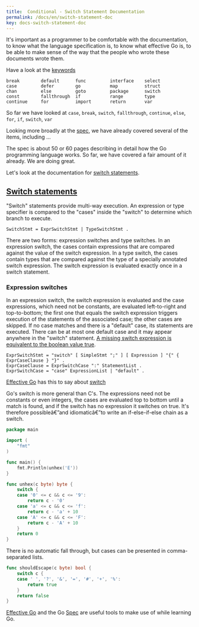 ```yaml
---
title:  Conditional - Switch Statement Documentation
permalink: /docs/en/switch-statement-doc
key: docs-switch-statement-doc
---
```



It's important as a programmer to be comfortable with the documentation, to know what the language specification is, to know what effective Go is, to be able to make sense of the way that the people who wrote these documents wrote them.

Have a look at the [keywords](https://golang.org/ref/spec#Keywords)

```
break        default      func         interface    select
case         defer        go           map          struct
chan         else         goto         package      switch
const        fallthrough  if           range        type
continue     for          import       return       var
```

So far we have looked at `case`, `break`, `switch`, `fallthrough`, `continue`, `else`, `for`, `if`, `switch`, `var`

Looking more broadly at the [spec](https://golang.org/ref/spec), we have already covered several of the items, including ...

The spec is about 50 or 60 pages describing in detail how the Go programming language works. So far, we have covered a fair amount of it already. We are doing great.

Let's look at the documentation for [switch statements](https://golang.org/ref/spec#Switch_statements).

## [Switch statements](https://golang.org/ref/spec#Switch_statements)

"Switch" statements provide multi-way execution. An expression or type specifier is compared to the "cases" inside the "switch" to determine which branch to execute.

```
SwitchStmt = ExprSwitchStmt | TypeSwitchStmt .
```

There are two forms: expression switches and type switches. In an expression switch, the cases contain expressions that are compared against the value of the switch expression. In a type switch, the cases contain types that are compared against the type of a specially annotated switch expression. The switch expression is evaluated exactly once in a switch statement.

### Expression switches

In an expression switch, the switch expression is evaluated and the case expressions, which need not be constants, are evaluated left-to-right and top-to-bottom; the first one that equals the switch expression triggers execution of the statements of the associated case; the other cases are skipped. If no case matches and there is a "default" case, its statements are executed. There can be at most one default case and it may appear anywhere in the "switch" statement. [A missing switch expression is equivalent to the boolean value true](https://play.golang.org/p/gM8k01Mnfn).

```
ExprSwitchStmt = "switch" [ SimpleStmt ";" ] [ Expression ] "{" { ExprCaseClause } "}" .
ExprCaseClause = ExprSwitchCase ":" StatementList .
ExprSwitchCase = "case" ExpressionList | "default" .
```

[Effective Go](https://golang.org/doc/effective_go.html) has this to say about [switch](https://golang.org/doc/effective_go.html#switch)

Go's switch is more general than C's. The expressions need not be constants or even integers, the cases are evaluated top to bottom until a match is found, and if the switch has no expression it switches on true. It's therefore possibleâ€”and idiomaticâ€”to write an if-else-if-else chain as a switch.

```go
package main

import (
	"fmt"
)

func main() {
	fmt.Println(unhex('E'))
}

func unhex(c byte) byte {
	switch {
	case '0' <= c && c <= '9':
		return c - '0'
	case 'a' <= c && c <= 'f':
		return c - 'a' + 10
	case 'A' <= c && c <= 'F':
		return c - 'A' + 10
	}
	return 0
}
```

There is no automatic fall through, but cases can be presented in comma-separated lists.

```go
func shouldEscape(c byte) bool {
	switch c {
	case ' ', '?', '&', '=', '#', '+', '%':
		return true
	}
	return false
}
```

[Effective Go](https://golang.org/doc/effective_go.html) and the Go [Spec](https://golang.org/ref/spec) are useful tools to make use of while learning Go.
